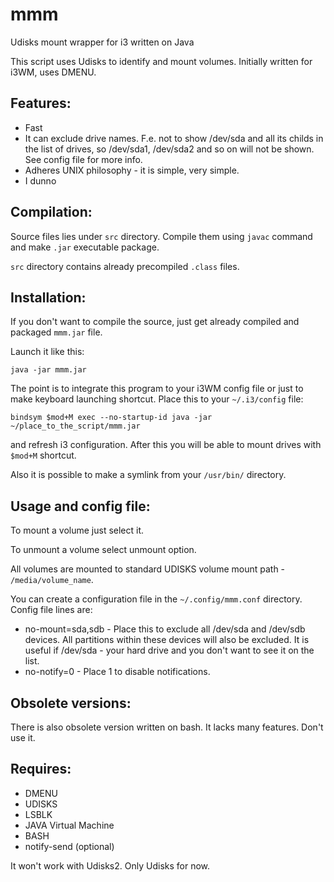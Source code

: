 # mmm
Udisks mount wrapper for i3 written on Java

This script uses Udisks to identify and mount volumes.
Initially written for i3WM, uses DMENU.

Features:
-----
- Fast
- It can exclude drive names. F.e. not to show /dev/sda and all its childs in the list of drives, so /dev/sda1, /dev/sda2 and so on will 
not be shown. See config file for more info.
- Adheres UNIX philosophy - it is simple, very simple.
- I dunno

Compilation:
-----
Source files lies under `src` directory. Compile them using `javac` command and make `.jar` executable package.

`src` directory contains already precompiled `.class` files.

Installation:
-----
If you don't want to compile the source, just get already compiled and packaged `mmm.jar` file. 

Launch it like this:
```
java -jar mmm.jar
```

The point is to integrate this program to your i3WM config file or just to make keyboard launching shortcut.
Place this to your `~/.i3/config` file:
```
bindsym $mod+M exec --no-startup-id java -jar ~/place_to_the_script/mmm.jar
```
and refresh i3 configuration. After this you will be able to mount drives with `$mod+M` shortcut. 

Also it is possible to make a symlink from your `/usr/bin/` directory. 

Usage and config file:
-----
To mount a volume just select it.

To unmount a volume select unmount option.

All volumes are mounted to standard UDISKS volume mount path - `/media/volume_name`.

You can create a configuration file in the `~/.config/mmm.conf` directory. Config file lines are:

- no-mount=sda,sdb - Place this to exclude all /dev/sda and /dev/sdb devices. All partitions within these devices will also be excluded.
It is useful if /dev/sda - your hard drive and you don't want to see it on the list.
- no-notify=0 - Place 1 to disable notifications.


Obsolete versions:
-----
There is also obsolete version written on bash. It lacks many features. Don't use it.

Requires:
-----
- DMENU
- UDISKS
- LSBLK
- JAVA Virtual Machine
- BASH
- notify-send (optional)

It won't work with Udisks2. Only Udisks for now.

